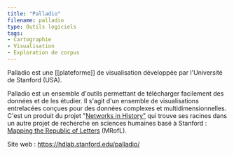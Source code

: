 ```yaml
---
title: "Palladio"
filename: palladio
type: Outils logiciels
tags:
- Cartographie
- Visualisation
- Exploration de corpus
---
```


Palladio est une [[plateforme]] de visualisation développée par l'Université de Stanford (USA). 

Palladio est un ensemble d'outils permettant de télécharger facilement des données et de les étudier. Il s'agit d'un ensemble de visualisations entrelacées conçues pour des données complexes et multidimensionnelles. C'est un produit du projet "[Networks in History"](http://hdlab.stanford.edu/projects/networks-in-history/) qui trouve ses racines dans un autre projet de recherche en sciences humaines basé à Stanford : [Mapping the Republic of Letters](http://republicofletters.stanford.edu/) (MRofL). 

Site web : <https://hdlab.stanford.edu/palladio/>

